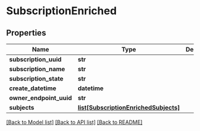 # SubscriptionEnriched

## Properties
Name | Type | Description | Notes
------------ | ------------- | ------------- | -------------
**subscription_uuid** | **str** |  | [optional] 
**subscription_name** | **str** |  | 
**subscription_state** | **str** |  | 
**create_datetime** | **datetime** |  | [optional] 
**owner_endpoint_uuid** | **str** |  | [optional] 
**subjects** | [**list[SubscriptionEnrichedSubjects]**](SubscriptionEnrichedSubjects.md) |  | [optional] 

[[Back to Model list]](../README.md#documentation-for-models) [[Back to API list]](../README.md#documentation-for-api-endpoints) [[Back to README]](../README.md)

